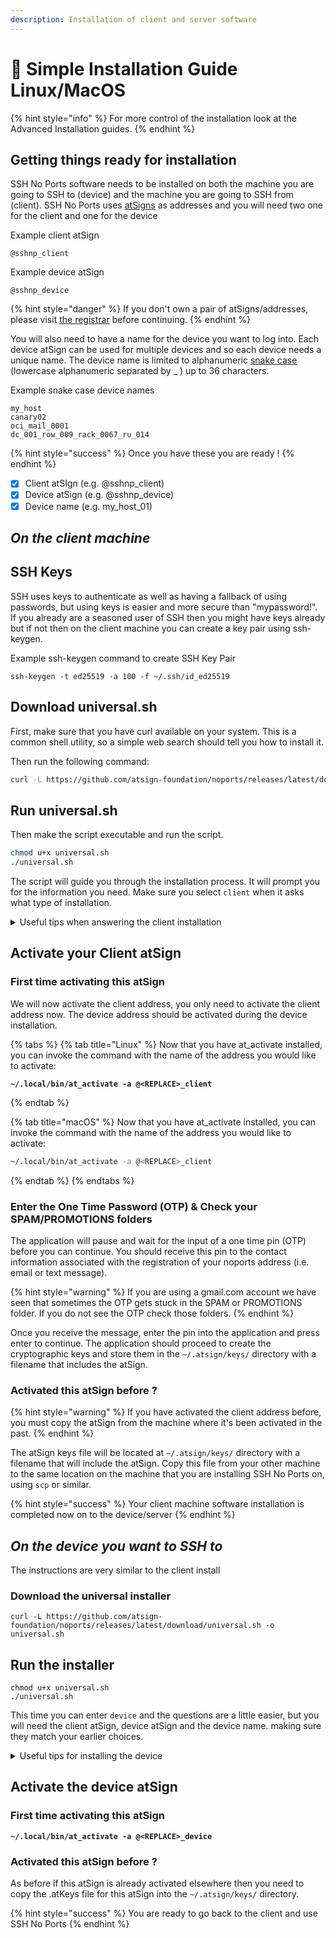 ```yaml
---
description: Installation of client and server software
---
```


# 💽 Simple Installation Guide Linux/MacOS

{% hint style="info" %}
For more control of the installation look at the Advanced Installation guides.
{% endhint %}

## Getting things ready for installation

SSH No Ports software needs to be installed on both the machine you are going to SSH to (device) and the machine you are going to SSH from (client). SSH No Ports uses [atSigns](https://atsign.com/faqs/) as addresses and you will need two one for the client and one for the device

Example client atSign&#x20;

```
@sshnp_client
```

Example device atSign

```
@sshnp_device
```

{% hint style="danger" %}
If you don't own a pair of atSigns/addresses, please visit [the registrar](https://my.noports.com/no-ports-invite/14dayfreetrial) before continuing.
{% endhint %}

You will also need to have a name for the device you want to log into. Each device atSign can be used for multiple devices and so each device needs a unique name.  The device name is limited to alphanumeric [snake case](https://www.tuple.nl/knowledge-base/snake-case) (lowercase alphanumeric separated by \_ ) up to 36 characters.

Example snake case device names

```
my_host
canary02
oci_mail_0001
dc_001_row_009_rack_0067_ru_014
```

{% hint style="success" %}
Once you have these you are ready !
{% endhint %}

* [x] Client atSIgn (e.g. @sshnp\_client)
* [x] Device atSign (e.g. @sshnp\_device)
* [x] Device name (e.g. my\_host\_01)

## _On the client machine_

## SSH Keys

SSH uses keys to authenticate as well as having a fallback of using passwords, but using keys is easier and more secure than "mypassword!". If you already are a seasoned user of SSH then you might have keys already but if not then on the client machine you can create a key pair using ssh-keygen.

Example ssh-keygen command to create SSH Key Pair

```
ssh-keygen -t ed25519 -a 100 -f ~/.ssh/id_ed25519
```

## Download universal.sh

First, make sure that you have curl available on your system. This is a common shell utility, so a simple web search should tell you how to install it.

Then run the following command:

```sh
curl -L https://github.com/atsign-foundation/noports/releases/latest/download/universal.sh -o universal.sh
```

## Run universal.sh

Then make the script executable and run the script.

```sh
chmod u+x universal.sh
./universal.sh
```

The script will guide you through the installation process. It will prompt you for the information you need. Make sure you select `client` when it asks what type of installation.

<details>

<summary>Useful tips when answering the client installation</summary>

* Your client atSign for example&#x20;
  * ```bash
    @sshnp_client
    ```
* Your device atSign for example
  * ```
    @sshnp_device
    ```
* Device name is a unique name for which you can use to identify your device. e.g.
  * ```
    my_host
    ```
* Home region - default Socket Rendezvous location
  * ```
    am
    ```

</details>

## Activate your Client atSign

### First time activating this atSign

We will now activate the client address, you only need to activate the client address now. The device address should be activated during the device installation.

{% tabs %}
{% tab title="Linux" %}
Now that you have at\_activate installed, you can invoke the command with the name of the address you would like to activate:

<pre class="language-bash"><code class="lang-bash"><strong>~/.local/bin/at_activate -a @&#x3C;REPLACE>_client
</strong></code></pre>
{% endtab %}

{% tab title="macOS" %}
Now that you have at\_activate installed, you can invoke the command with the name of the address you would like to activate:

```bash
~/.local/bin/at_activate -a @<REPLACE>_client
```
{% endtab %}
{% endtabs %}

### Enter the One Time Password (OTP) & Check your SPAM/PROMOTIONS folders

The application will pause and wait for the input of a one time pin (OTP) before you can continue. You should receive this pin to the contact information associated with the registration of your noports address (i.e. email or text message).

{% hint style="warning" %}
If you are using a gmail.com account we have seen that sometimes the OTP gets stuck in the SPAM or PROMOTIONS folder. If you do not see the OTP check those folders.&#x20;
{% endhint %}

Once you receive the message, enter the pin into the application and press enter to continue. The application should proceed to create the cryptographic keys and store them in the  `~/.atsign/keys/` directory with a filename that includes the atSign.

### Activated this atSign before ?

{% hint style="warning" %}
If you have activated the client address before, you must copy the atSign from the machine where it's been activated in the past.
{% endhint %}

The atSign keys file will be located at `~/.atsign/keys/` directory with a filename that will include the atSign. Copy this file from your other machine to the same location on the machine that you are installing SSH No Ports on, using `scp` or similar.

{% hint style="success" %}
Your client machine software installation is completed now on to the device/server
{% endhint %}



## _On the device you want to SSH to_

The instructions are very similar to the client install&#x20;

### Download the universal installer&#x20;

```
curl -L https://github.com/atsign-foundation/noports/releases/latest/download/universal.sh -o universal.sh
```

## Run the installer

```
chmod u+x universal.sh
./universal.sh
```

This time you can enter `device` and the questions are a little easier, but you will need the client atSign, device atSign and the device name. making sure they match your earlier choices.

<details>

<summary>Useful tips for installing the device</summary>

* Your client atSign for example&#x20;
  * ```
    @sshnp_client
    ```
* Your device atSign for example
  * ```
    @sshnp_device
    ```
* Device name is a unique name for which you can use to identify your device. e.g.
  * ```
    my_host
    ```

</details>

## Activate the device atSign

### First time activating this atSign

<pre><code><strong>~/.local/bin/at_activate -a @&#x3C;REPLACE>_device
</strong></code></pre>

### Activated this atSign before ?

&#x20;As before if this atSign is already activated elsewhere then you need to copy the .atKeys file for this atSign into the `~/.atsign/keys/` directory.

{% hint style="success" %}
You are ready to go back to the client and use SSH No Ports&#x20;
{% endhint %}
